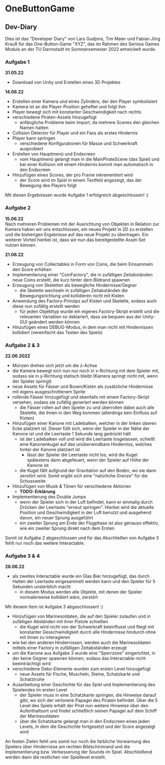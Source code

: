 # OneButtonGame

## Dev-Diary
Dies ist das "Developer Diary" von Lars Gudjons, Tim Maier und Fabian Jörg Krauß für das One-Button-Game "XYZ", das im Rahmen des Serious Games Moduls an der TU Darmstadt im Sommersemester 2022 entwickelt wurde.

### Aufgabe 1
**31.05.22**
- Download von Unity und Erstellen eines 3D Projektes


**14.06.22**
- Erstellen einer Kamera und eines Zylinders, der den Player symbolisiert
- Kamera ist an die Player-Position geheftet und folgt ihm
- Player bewegt sich mit konstanter Geschwindigkeit nach rechts
- verschiedene Piraten-Assets hinzugefügt
  - anfängliche Probleme beim Import, da mehrere Scenes den gleichen Namen hatten
- Collision Detector für Player und ein Fass als erstes Hindernis
- Player kann springen
  - verschiedene Konfigurationen für Masse und Schwerkraft ausprobiert
- Erstellen von Hauptmenü und Endscreen
  - vom Hauptmenü gelangt man in die MainPirateScene (das Spiel) und bei einer Kollision mit einem Hindernis kommt man automatisch in den Endscreen
- Hinzufügen eines Scores, der pro Frame inkrementiert wird
  - der Score wird im Spiel in einem Textfeld angezeigt, das der Bewegung des Players folgt

Mit diesen Ergebnissen wurde Aufgabe 1 erfolgreich abgeschlossen! :)

### Aufgabe 2
**15.06.22** <br>
Nach mehreren Problemen mit der Ausrichtung von Objekten in Relation zur Kamera haben wir uns entschlossen, ein neues Projekt in 2D zu erstellen und die bisherigen Ergebnisse auf das neue Projekt zu übertragen.
Ein weiterer Vorteil hierbei ist, dass wir nun das bereitgestellte Asset-Set nutzen können.

**21.06.22**
- Erzeugung von Collectables in Form von Coins, die beim Einsammeln den Score erhöhen
- Implementierung einer "CoinFactory", die in zufälligen Zeitabständen neue Coins erstellt, die kurz hinter dem Bildrand spawnen
- Erzeugung von Skeletten als bewegliche Hindernisse/Gegner
  - die Skelette wechseln in zufälligen Zeitabständen die Bewegungsrichtung und kollidieren nicht mit Kisten 
- Anwendung des Factory-Prinzips auf Kisten und Skelette, sodass auch diese nun zufällig erstellt werden
  - für jeden Objekttyp wurde ein eigenes Factory-Skript erstellt und die relevanten Variablen so deklariert, dass sie bequem aus der Unity-GUI geändert werden können
- Hinzufügen eines DEBUG-Modus, in dem man nicht mit Hindernissen kollidiert (vereinfacht das Testen des Spiels)

### Aufgabe 2 & 3
**22.06.2022**
- Münzen drehen sich jetzt um die z-Achse
- die Kamera bewegt sich nun nur noch in x-Richtung mit dem Spieler mit, sodass sie in y-Richtung statisch bleibt (Kamera springt nicht mit, wenn der Spieler springt)
- neue Assets für Fässer und Boxen/Kisten als zusätzliche Hindernisse mit eigens ausgeschnittenem Sprite
- rollende Fässer hinzugefügt und ebenfalls mit einem Factory-Skript versehen, sodass sie zufällig generiert werden können
  - die Fässer rollen auf den Spieler zu und überrollen dabei auch alle Skelette, die ihnen in den Weg kommen (allerdings kein Einfluss auf Kisten)
- Hinzufügen einer Kanone mit Ladebalken, welcher in der linken oberen Ecke platziert ist. Dieser füllt sich, wenn der Spieler in der Nähe der Kanone ist und die Leertaste 1 Sekunde lang gedrückt hält 
  - ist der Ladebalken voll und wird die Leertaste losgelassen, schießt eine Kanonenkugel auf das unüberwindbare Hinderniss, welches hinter der Kanone platziert ist
    - lässt der Spieler die Leertaste nicht los, wird die Kugel spätestens dann abgefeuert, wenn der Spieler auf Höhe der Kanone ist
  - die Kugel fällt aufgrund der Gravitation auf den Boden, wo sie dann zerstört wird. Somit ergibt sich eine "natürliche Grenze" für die Schussweite 
- Hinzufügen von Musik & Tönen für verschiedene Aktionen
  - **TODO: Erklärung**
- Implementierung des Double Jumps
  - wenn der Spieler sich in der Luft befindet, kann er einmalig durch Drücken der Leertaste "erneut springen". Hierbei wird die aktuelle Position und Geschwindigkeit in der Luft benutzt und ausgehend davon, ein neuer Sprung ausgeführt
  - ein zweiter Sprung am Ende der Flugphase ist also genauso effektiv, wie ein zweiter Sprung direkt nach dem Ersten 

Somit ist Aufgabe 2 abgeschlossen und für das Abschließen von Aufgabe 3 fehlt nur noch das weitere Interactable.

### Aufgabe 3 & 4
**28.06.22**
- als zweites Interactable wurde ein Glas Bier hinzugefügt, das durch Halten der Leertaste eingesammelt werden kann und den Spieler für 5 Sekunden unsterblich macht
  - in diesem Modus werden alle Objekte, mit denen der Spieler normalerweise kollidiert wäre, zerstört

Mit diesem Item ist Aufgabe 3 abgeschlossen! :)

- Hinzufügen von Marinesoldaten, die auf den Spieler zulaufen und in zufälligen Abständen mit ihrer Pistole schießen
  - die Kugel wird nicht von der Schwerkraft beeinflusst und fliegt mit konstanter Gesschwindigkeit durch alle Hindernisse hindurch ohne mit ihnen zu interagieren
- wie bei den anderen Hindernissen, werden auch die Marinesoldaten mittels einer Factory in zufälligen Zeitabständen erzeugt
- um die Kanone aus Aufgabe 3 wurde eine "Sperrzone" eingerichtet, in der keine Gegner spawnen können, sodass das Interactable nicht beeinträchtigt wird
- verschiedene Deko-Elemente wurden zum ersten Level hinzugefügt
  - neue Assets für Fische, Muscheln, Steine, Schatzkarte und Schatztruhe
- Ausarbeitung einer Geschichte für das Spiel und Implementierung des Spielendes im ersten Level
  - der Spieler muss in eine Schatzkarte springen, die Hinweise darauf gibt, wo sich der verlorene Papagei des Piraten befindet. Über die 5 Level des Spiels erhält der Pirat nun weitere Hinweise über den Aufenthaltsort und findet schließlich seinen Papagei auf dem Schiff der Marinesoldaten
  - über die Schatzkarte gelangt man in den Endscreen eines jeden Levels, in dem die Geschichte fortgesetzt und der Score angezeigt wird
  
An festen Zielen fehlt uns somit nur noch die farbliche Vorwarnung des Spielers über Hindernisse am rechten Bildschirmrand und die Implementierung bzw. Verbesserung der Sounds im Spiel. Abschließend werden dann die restlichen vier Spiellevel erstellt.
